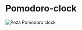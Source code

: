 # Pomodoro-clock
![Poza Pomodoro clock](https://user-images.githubusercontent.com/100995254/167252516-36ef58da-e414-4ef1-9959-39f183d01ddc.JPG)
